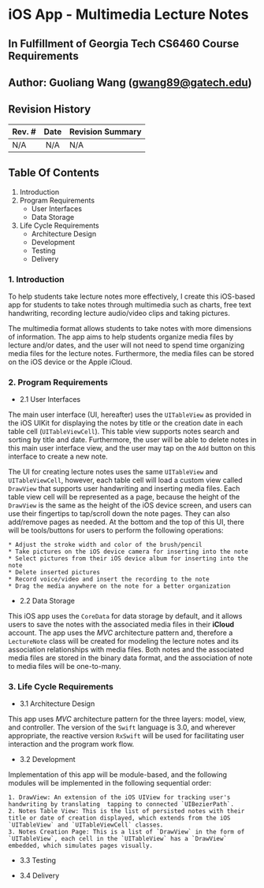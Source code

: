 # iOS App - Multimedia Lecture Notes
## In Fulfillment of Georgia Tech CS6460 Course Requirements
## Author: Guoliang Wang (gwang89@gatech.edu)


## Revision History
| Rev. #        | Date          |  Revision Summary  |
| ------------- |:-------------:| :------------------|
| N/A           | N/A           | N/A                |


## Table Of Contents

1. Introduction
2. Program Requirements
   * User Interfaces
   * Data Storage
3. Life Cycle Requirements
   * Architecture Design
   * Development
   * Testing
   * Delivery

### 1. Introduction
 To help students take lecture notes more effectively, I create this iOS-based app for students to take notes through multimedia such as charts, free text handwriting, recording lecture audio/video clips and taking pictures.

 The multimedia format allows students to take notes with more dimensions of information. The app aims to help students organize media files by lecture and/or dates, and the user will not need to spend time
 organizing media files for the lecture notes. Furthermore, the media files can be stored on the
 iOS device or the Apple iCloud.

### 2. Program Requirements
* 2.1 User Interfaces

 The main user interface (UI, hereafter) uses the `UITableView` as provided in the iOS UIKit for displaying the notes by title or the creation date in each table cell (`UITableViewCell`). This table view supports notes search and sorting by title and date. Furthermore, the user will be able to delete notes in this main user interface view, and the user may tap on the `Add` button on this interface to create a new note.

 The UI for creating lecture notes uses the same `UITableView` and `UITableViewCell`, however, each table cell will load a custom view called `DrawView` that supports user handwriting and inserting media files. Each table view cell will be represented as a page, because the height of the `DrawView` is the same as the height of the iOS device screen, and users can use their fingertips to tap/scroll down the note pages. They can also add/remove pages as needed. At the bottom and the top of this UI, there will be tools/buttons for users to perform the following operations:

    * Adjust the stroke width and color of the brush/pencil
    * Take pictures on the iOS device camera for inserting into the note
    * Select pictures from their iOS device album for inserting into the note
    * Delete inserted pictures
    * Record voice/video and insert the recording to the note
    * Drag the media anywhere on the note for a better organization

* 2.2 Data Storage

This iOS app uses the `CoreData` for data storage by default, and it allows users to save the notes with the associated media files in their **iCloud** account. The app uses the *MVC* architecture pattern and, therefore a `LectureNote` class will be created for modeling the lecture notes and its association relationships with media files. Both notes and the associated media files are stored in the binary data format, and the association of note to media files will be one-to-many.


### 3. Life Cycle Requirements
* 3.1 Architecture Design

This app uses *MVC* architecture pattern for the three layers: model, view, and controller. The version of the `Swift` language is 3.0, and wherever appropriate, the reactive version `RxSwift` will be used for facilitating user interaction and the program work flow.

* 3.2 Development

Implementation of this app will be module-based, and the following modules will be implemented in the following sequential order:

    1. DrawView: An extension of the iOS UIView for tracking user's handwriting by translating  tapping to connected `UIBezierPath`.
    2. Notes Table View: This is the list of persisted notes with their title or date of creation displayed, which extends from the iOS `UITableView` and `UITableViewCell` classes.
    3. Notes Creation Page: This is a list of `DrawView` in the form of `UITableView`, each cell in the `UITableView` has a `DrawView` embedded, which simulates pages visually.

* 3.3 Testing


* 3.4 Delivery
